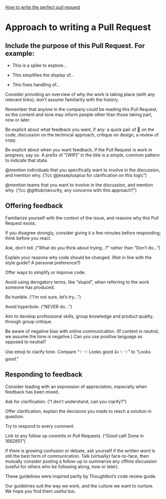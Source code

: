 [How to write the perfect pull request](https://github.blog/2015-01-21-how-to-write-the-perfect-pull-request/)

# Approach to writing a Pull Request #

## Include the purpose of this Pull Request. For example: ##

- This is a spike to explore…

- This simplifies the display of…

- This fixes handling of…

Consider providing an overview of why the work is taking place (with any relevant links); don’t assume familiarity with the history.

Remember that anyone in the company could be reading this Pull Request, so the content and tone may inform people other than those taking part, now or later.

Be explicit about what feedback you want, if any: a quick pair of 👀 on the code, discussion on the technical approach, critique on design, a review of copy.

Be explicit about when you want feedback, if the Pull Request is work in progress, say so. A prefix of “[WIP]” in the title is a simple, common pattern to indicate that state.

@mention individuals that you specifically want to involve in the discussion, and mention why. (“/cc @jesseplusplus for clarification on this logic”)

@mention teams that you want to involve in the discussion, and mention why. (“/cc @github/security, any concerns with this approach?”)

## Offering feedback ##

Familiarize yourself with the context of the issue, and reasons why this Pull Request exists.

If you disagree strongly, consider giving it a few minutes before responding; think before you react.

Ask, don’t tell. (“What do you think about trying…?” rather than “Don’t do…”)

Explain your reasons why code should be changed. (Not in line with the style guide? A personal preference?)

Offer ways to simplify or improve code.

Avoid using derogatory terms, like “stupid”, when referring to the work someone has produced.

Be humble. (“I’m not sure, let’s try…”)

Avoid hyperbole. (“NEVER do…”)

Aim to develop professional skills, group knowledge and product quality, through group critique.

Be aware of negative bias with online communication. (If content is neutral, we assume the tone is negative.) Can you use positive language as opposed to neutral?

Use emoji to clarify tone. Compare “✨ ✨ Looks good 👍 ✨ ✨” to “Looks good.”

## Responding to feedback ##

Consider leading with an expression of appreciation, especially when feedback has been mixed.

Ask for clarification. (“I don’t understand, can you clarify?”)

Offer clarification, explain the decisions you made to reach a solution in question.

Try to respond to every comment.

Link to any follow up commits or Pull Requests. (“Good call! Done in 1682851”)

If there is growing confusion or debate, ask yourself if the written word is still the best form of communication. Talk (virtually) face-to-face, then mutually consider posting a follow-up to summarize any offline discussion (useful for others who be following along, now or later).

These guidelines were inspired partly by Thoughtbot’s code review guide.

Our guidelines suit the way we work, and the culture we want to nurture. We hope you find them useful too.
